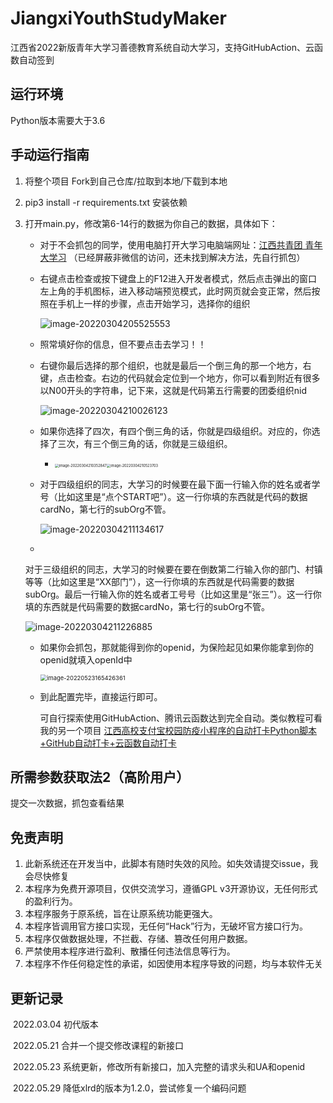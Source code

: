 # JiangxiYouthStudyMaker

江西省2022新版青年大学习善德教育系统自动大学习，支持GitHubAction、云函数自动签到

## 运行环境

Python版本需要大于3.6

## 手动运行指南

1. 将整个项目 Fork到自己仓库/拉取到本地/下载到本地

2. pip3 install -r requirements.txt 安装依赖

3. 打开main.py，修改第6-14行的数据为你自己的数据，具体如下：

    - 对于不会抓包的同学，使用电脑打开大学习电脑端网址：[江西共青团 青年大学习](http://osscache.vol.jxmfkj.com/html/h5_index.html)
      （已经屏蔽非微信的访问，还未找到解决方法，先自行抓包）

    - 右键点击检查或按下键盘上的F12进入开发者模式，然后点击弹出的窗口左上角的手机图标，进入移动端预览模式，此时网页就会变正常，然后按照在手机上一样的步骤，点击开始学习，选择你的组织

      ![image-20220304205525553](README/image-20220304205525553.png)

    - 照常填好你的信息，但不要点击去学习！！

    - 右键你最后选择的那个组织，也就是最后一个倒三角的那一个地方，右键，点击检查。右边的代码就会定位到一个地方，你可以看到附近有很多以N00开头的字符串，记下来，这就是代码第五行需要的团委组织nid

      ![image-20220304210026123](README/image-20220304210026123.png)

    - 如果你选择了四次，有四个倒三角的话，你就是四级组织。对应的，你选择了三次，有三个倒三角的话，你就是三级组织。

        - <img src="README/image-20220304210352847.png" alt="image-20220304210352847" style="zoom:40%;" /><img src="README/image-20220304210523703.png" alt="image-20220304210523703" style="zoom:40%;" />

    - 对于四级组织的同志，大学习的时候要在最下面一行输入你的姓名或者学号（比如这里是“点个START吧”）。这一行你填的东西就是代码的数据cardNo，第七行的subOrg不管。

      ![image-20220304211134617](README/image-20220304211134617.png)

    -
   对于三级组织的同志，大学习的时候要在要在倒数第二行输入你的部门、村镇等等（比如这里是“XX部门”），这一行你填的东西就是代码需要的数据subOrg。最后一行输入你的姓名或者工号号（比如这里是“张三”）。这一行你填的东西就是代码需要的数据cardNo，第七行的subOrg不管。

   ![image-20220304211226885](README/image-20220304211226885.png)

    - 如果你会抓包，那就能得到你的openid，为保险起见如果你能拿到你的openid就填入openId中

      <img src="README/image-20220523165426361.png" alt="image-20220523165426361" style="zoom:67%;" />

    - 到此配置完毕，直接运行即可。

      可自行探索使用GitHubAction、腾讯云函数达到完全自动。类似教程可看我的另一个项目 [江西高校支付宝校园防疫小程序的自动打卡Python脚本+GitHub自动打卡+云函数自动打卡](https://github.com/XYZliang/AutoZFBXiaoYuanFangYiSign)

## 所需参数获取法2（高阶用户）

提交一次数据，抓包查看结果

## 免责声明

1. 此新系统还在开发当中，此脚本有随时失效的风险。如失效请提交issue，我会尽快修复
2. 本程序为免费开源项目，仅供交流学习，遵循GPL v3开源协议，无任何形式的盈利行为。
3. 本程序服务于原系统，旨在让原系统功能更强大。
4. 本程序皆调用官方接口实现，无任何“Hack”行为，无破坏官方接口行为。
5. 本程序仅做数据处理，不拦截、存储、篡改任何用户数据。
6. 严禁使用本程序进行盈利、散播任何违法信息等行为。
7. 本程序不作任何稳定性的承诺，如因使用本程序导致的问题，均与本软件无关

## 更新记录

​ 2022.03.04 初代版本

​ 2022.05.21 合并一个提交修改课程的新接口

​ 2022.05.23 系统更新，修改所有新接口，加入完整的请求头和UA和openid

​ 2022.05.29 降低xlrd的版本为1.2.0，尝试修复一个编码问题
